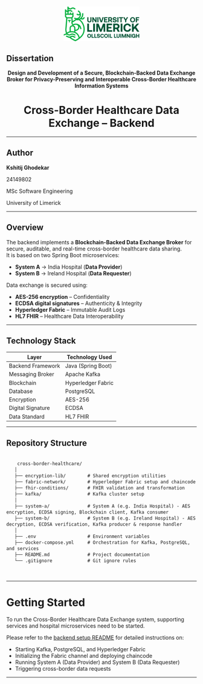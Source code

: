 <p align="center">
  <img src="ULlogo.svg" alt="Dissertation Project Logo" width="200"/>
</p>

## Dissertation

<p align="center">
  <b>Design and Development of a Secure, Blockchain-Backed Data Exchange Broker for Privacy-Preserving and Interoperable Cross-Border Healthcare Information Systems</b>
</p>

<h1 align="center">Cross-Border Healthcare Data Exchange – Backend</h1>

---

## Author

**Kshitij Ghodekar**

24149802

MSc Software Engineering

University of Limerick

---

## Overview
The backend implements a **Blockchain-Backed Data Exchange Broker** for secure, auditable, and real-time cross-border healthcare data sharing.  
It is based on two Spring Boot microservices:

- **System A** → India Hospital (**Data Provider**)  
- **System B** → Ireland Hospital (**Data Requester**)  

Data exchange is secured using:
- **AES-256 encryption** – Confidentiality  
- **ECDSA digital signatures** – Authenticity & Integrity  
- **Hyperledger Fabric** – Immutable Audit Logs  
- **HL7 FHIR** – Healthcare Data Interoperability  

---

## Technology Stack

| Layer                | Technology Used    |
|----------------------|--------------------|
| Backend Framework    | Java (Spring Boot) |
| Messaging Broker     | Apache Kafka       |
| Blockchain           | Hyperledger Fabric |
| Database             | PostgreSQL         |
| Encryption           | AES-256            |
| Digital Signature    | ECDSA              |
| Data Standard        | HL7 FHIR           |

---

## Repository Structure

<pre lang="text">
    <code>
    cross-border-healthcare/
   │
   ├── encryption-lib/        # Shared encryption utilities
   ├── fabric-network/        # Hyperledger Fabric setup and chaincode
   ├── fhir-conditions/       # FHIR validation and transformation
   ├── kafka/                 # Kafka cluster setup
   │
   ├── system-a/              # System A (e.g. India Hospital) - AES encryption, ECDSA signing, Blockchain client, Kafka consumer
   ├── system-b/              # System B (e.g. Ireland Hospital) - AES decryption, ECDSA verification, Kafka producer & response handler
   │
   ├── .env                   # Environment variables
   ├── docker-compose.yml     # Orchestration for Kafka, PostgreSQL, and services
   ├── README.md              # Project documentation
   └── .gitignore             # Git ignore rules

    </code>
</pre>

---
# Getting Started

To run the Cross-Border Healthcare Data Exchange system, supporting services and hospital microservices need to be started.  

Please refer to the [backend setup README](cross-border-healthcare/README.md) for detailed instructions on:  
- Starting Kafka, PostgreSQL, and Hyperledger Fabric  
- Initializing the Fabric channel and deploying chaincode  
- Running System A (Data Provider) and System B (Data Requester)  
- Triggering cross-border data requests  

---

